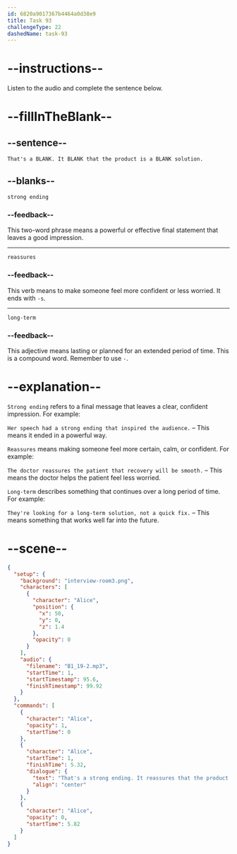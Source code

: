 ```yaml
---
id: 6820a9017367b4464a0d38e9
title: Task 93
challengeType: 22
dashedName: task-93
---
```


<!-- (Audio) Alice: That's a strong ending. It reassures that the product is a long-term solution. -->

# --instructions--

Listen to the audio and complete the sentence below.

# --fillInTheBlank--

## --sentence--

`That's a BLANK. It BLANK that the product is a BLANK solution.`

## --blanks--

`strong ending`

### --feedback--

This two-word phrase means a powerful or effective final statement that leaves a good impression.

---

`reassures`

### --feedback--

This verb means to make someone feel more confident or less worried. It ends with `-s`.

---

`long-term`

### --feedback--

This adjective means lasting or planned for an extended period of time. This is a compound word. Remember to use `-`.

# --explanation--

`Strong ending` refers to a final message that leaves a clear, confident impression. For example:

`Her speech had a strong ending that inspired the audience.` – This means it ended in a powerful way.

`Reassures` means making someone feel more certain, calm, or confident. For example:

`The doctor reassures the patient that recovery will be smooth.` – This means the doctor helps the patient feel less worried.

`Long-term` describes something that continues over a long period of time. For example:

`They're looking for a long-term solution, not a quick fix.` – This means something that works well far into the future.

# --scene--

```json
{
  "setup": {
    "background": "interview-room3.png",
    "characters": [
      {
        "character": "Alice",
        "position": {
          "x": 50,
          "y": 0,
          "z": 1.4
        },
        "opacity": 0
      }
    ],
    "audio": {
      "filename": "B1_19-2.mp3",
      "startTime": 1,
      "startTimestamp": 95.6,
      "finishTimestamp": 99.92
    }
  },
  "commands": [
    {
      "character": "Alice",
      "opacity": 1,
      "startTime": 0
    },
    {
      "character": "Alice",
      "startTime": 1,
      "finishTime": 5.32,
      "dialogue": {
        "text": "That's a strong ending. It reassures that the product is a long-term solution.",
        "align": "center"
      }
    },
    {
      "character": "Alice",
      "opacity": 0,
      "startTime": 5.82
    }
  ]
}
```
